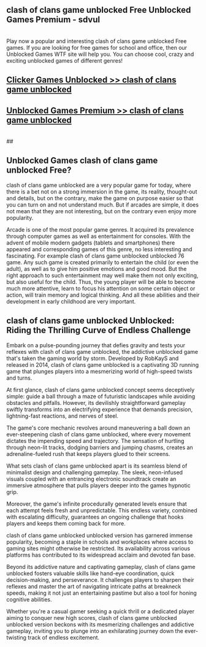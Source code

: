 ## clash of clans game unblocked Free Unblocked Games Premium - sdvul <br>
<br>
Play now a popular and interesting clash of clans game unblocked Free games. If you are looking for free games for school and office, then our Unblocked Games WTF site will help you. You can choose cool, crazy and exciting unblocked games of different genres!


##  [Clicker Games Unblocked >> clash of clans game unblocked](http://freeplayer.one?title=clash_of_clans_game_unblocked&ref=05)

##  [Unblocked Games Premium >> clash of clans game unblocked](http://freeplayer.one?title=clash_of_clans_game_unblocked&ref=05)
  <br>
  ##



## Unblocked Games clash of clans game unblocked Free?

clash of clans game unblocked are a very popular game for today, where there is a bet not on a strong immersion in the game, its reality, thought-out and details, but on the contrary, make the game on purpose easier so that you can turn on and not understand much. But if arcades are simple, it does not mean that they are not interesting, but on the contrary even enjoy more popularity.

Arcade is one of the most popular game genres. It acquired its prevalence through computer games as well as entertainment for consoles. With the advent of mobile modern gadgets (tablets and smartphones) there appeared and corresponding games of this genre, no less interesting and fascinating. For example clash of clans game unblocked unblocked 76 game. Any such game is created primarily to entertain the child (or even the adult), as well as to give him positive emotions and good mood. But the right approach to such entertainment may well make them not only exciting, but also useful for the child. Thus, the young player will be able to become much more attentive, learn to focus his attention on some certain object or action, will train memory and logical thinking. And all these abilities and their development in early childhood are very important.

##  clash of clans game unblocked Unblocked: Riding the Thrilling Curve of Endless Challenge

Embark on a pulse-pounding journey that defies gravity and tests your reflexes with clash of clans game unblocked, the addictive unblocked game that's taken the gaming world by storm. Developed by RobKayS and released in 2014, clash of clans game unblocked is a captivating 3D running game that plunges players into a mesmerizing world of high-speed twists and turns.

At first glance, clash of clans game unblocked concept seems deceptively simple: guide a ball through a maze of futuristic landscapes while avoiding obstacles and pitfalls. However, its devilishly straightforward gameplay swiftly transforms into an electrifying experience that demands precision, lightning-fast reactions, and nerves of steel.

The game's core mechanic revolves around maneuvering a ball down an ever-steepening clash of clans game unblocked, where every movement dictates the impending speed and trajectory. The sensation of hurtling through neon-lit tracks, dodging barriers and jumping chasms, creates an adrenaline-fueled rush that keeps players glued to their screens.

What sets clash of clans game unblocked apart is its seamless blend of minimalist design and challenging gameplay. The sleek, neon-infused visuals coupled with an entrancing electronic soundtrack create an immersive atmosphere that pulls players deeper into the games hypnotic grip.

Moreover, the game's infinite procedurally generated levels ensure that each attempt feels fresh and unpredictable. This endless variety, combined with escalating difficulty, guarantees an ongoing challenge that hooks players and keeps them coming back for more.

clash of clans game unblocked unblocked version has garnered immense popularity, becoming a staple in schools and workplaces where access to gaming sites might otherwise be restricted. Its availability across various platforms has contributed to its widespread acclaim and devoted fan base.

Beyond its addictive nature and captivating gameplay, clash of clans game unblocked fosters valuable skills like hand-eye coordination, quick decision-making, and perseverance. It challenges players to sharpen their reflexes and master the art of navigating intricate paths at breakneck speeds, making it not just an entertaining pastime but also a tool for honing cognitive abilities.

Whether you're a casual gamer seeking a quick thrill or a dedicated player aiming to conquer new high scores, clash of clans game unblocked unblocked version beckons with its mesmerizing challenges and addictive gameplay, inviting you to plunge into an exhilarating journey down the ever-twisting track of endless excitement.